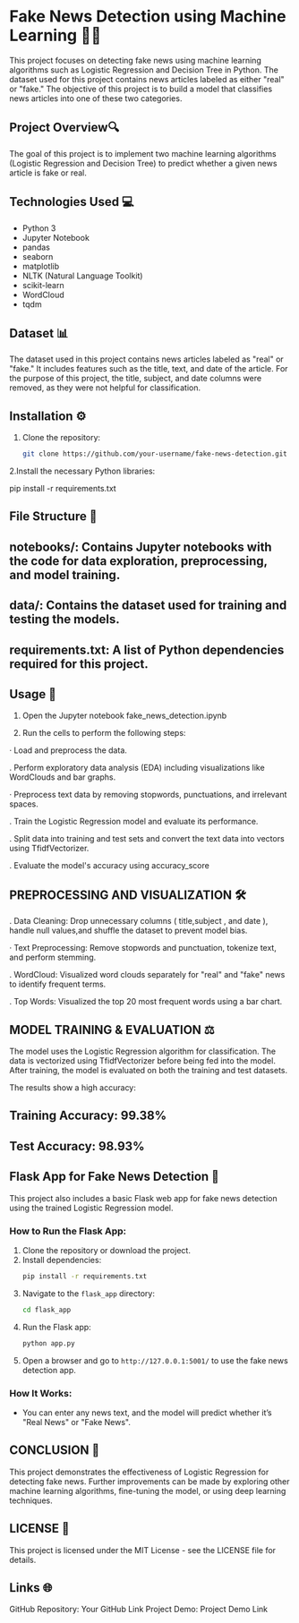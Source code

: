 # Fake News Detection using Machine Learning 📰🚫

This project focuses on detecting fake news using machine learning algorithms such as Logistic Regression and Decision Tree in Python. The dataset used for this project contains news articles labeled as either "real" or "fake." The objective of this project is to build a model that classifies news articles into one of these two categories.

## Project Overview🔍

The goal of this project is to implement two machine learning algorithms (Logistic Regression and Decision Tree) to predict whether a given news article is fake or real. 

## Technologies Used 💻

- Python 3
- Jupyter Notebook
- pandas
- seaborn
- matplotlib
- NLTK (Natural Language Toolkit)
- scikit-learn
- WordCloud
- tqdm

## Dataset 📊

The dataset used in this project contains news articles labeled as "real" or "fake." It includes features such as the title, text, and date of the article. For the purpose of this project, the title, subject, and date columns were removed, as they were not helpful for classification.

## Installation ⚙️

1. Clone the repository:
   ```bash
   git clone https://github.com/your-username/fake-news-detection.git

2.Install the necessary Python libraries:

pip install -r requirements.txt

## File Structure 📁

## notebooks/: Contains Jupyter notebooks with the code for data exploration, preprocessing, and model training.
## data/: Contains the dataset used for training and testing the models.
## requirements.txt: A list of Python dependencies required for this project.

## Usage 📜

1. Open the Jupyter notebook fake_news_detection.ipynb

2. Run the cells to perform the following steps:

· Load and preprocess the data.

. Perform exploratory data analysis (EDA) including visualizations like WordClouds and bar graphs.

· Preprocess text data by removing stopwords, punctuations, and irrelevant spaces.

. Train the Logistic Regression model and evaluate its performance.

. Split data into training and test sets and convert the text data into vectors using TfidfVectorizer.

. Evaluate the model's accuracy using accuracy_score

## PREPROCESSING AND VISUALIZATION 🛠️

. Data Cleaning: Drop unnecessary columns ( title,subject , and date ), handle null values,and shuffle the dataset to prevent model bias.

· Text Preprocessing: Remove stopwords and punctuation, tokenize text, and perform stemming.

. WordCloud: Visualized word clouds separately for "real" and "fake" news to identify frequent
terms.

. Top Words: Visualized the top 20 most frequent words using a bar chart.

## MODEL TRAINING & EVALUATION ⚖️
The model uses the Logistic Regression algorithm for classification. The data is vectorized using TfidfVectorizer before being fed into the model. After training, the model is evaluated on both the training and test datasets.

The results show a high accuracy:

## Training Accuracy: 99.38%
## Test Accuracy: 98.93%

## Flask App for Fake News Detection 🚀

This project also includes a basic Flask web app for fake news detection using the trained Logistic Regression model.

### How to Run the Flask App:

1. Clone the repository or download the project.
2. Install dependencies:
   ```bash
   pip install -r requirements.txt
   ```
3. Navigate to the `flask_app` directory:
   ```bash
   cd flask_app
   ```
4. Run the Flask app:
   ```bash
   python app.py
   ```
5. Open a browser and go to `http://127.0.0.1:5001/` to use the fake news detection app.

### How It Works:
- You can enter any news text, and the model will predict whether it’s "Real News" or "Fake News".

## CONCLUSION 🎯
This project demonstrates the effectiveness of Logistic Regression for detecting fake news. Further improvements can be made by exploring other machine learning algorithms, fine-tuning the model, or using deep learning techniques.

## LICENSE 📝
This project is licensed under the MIT License - see the LICENSE file for details.

## Links 🌐
GitHub Repository: Your GitHub Link
Project Demo: Project Demo Link
